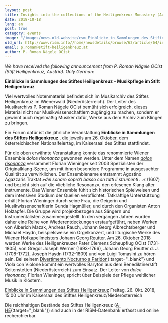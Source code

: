 ```yaml
---
layout: post
title: Insights into the collections of the Heiligenkreuz Monastery (Austria)
date: 2018-10-18
lang: en
post: true
category: events
image: "/images/news-old-website/csm_Einblicke_in_Sammlungen_des_Stiftes_Heiligenkreuz_Illusion_2d2ffe6052.jpg"
old_url: http://www.rism.info//home/newsdetails/browse/62/article/64/insights-into-the-collections-of-the-heiligenkreuz-monastery-austria.html
email: p.roman@stift-heiligenkreuz.at
author: P. Roman Nägele OCist
---
```



_We have received the following announcement from P. Roman Nägele OCist (Stift Heiligenkreuz, Austria). Only German:_

**Einblicke in Sammlungen des Stiftes Heiligenkreuz**  **- Musikpflege im Stift Heiligenkreuz**

Viel wertvolles Notenmaterial befindet sich im Musikarchiv des Stiftes Heiligenkreuz im Wienerwald (Niederösterreich). Der Leiter des Musikarchivs P. Roman Nägele OCist bemüht sich erfolgreich, dieses Material nicht nur Musikwissenschaftlern zugängig zu machen, sondern er gewinnt auch regelmäßig Musiker dafür, Werke aus dem Archiv zum Klingen zu bringen.

Ein Forum dafür ist die jährliche Veranstaltung **Einblicke in Sammlungen des Stiftes Heiligenkreuz** , die jeweils am 26. Oktober, dem österreichischen Nationalfeiertag, im Kaisersaal des Stiftes stattfindet.

Für die oben erwähnte Veranstaltung konnte das renommierte Wiener Ensemble _dolce risonanza_ gewonnen werden. Unter dem Namen [_dolce risonanza_](https://www.dolcerisonanza.at/ensemble/) versammelt Florian Wieninger seit 2003 Spezialisten der Originalklang-Szene, um mit ihnen besondere Programme in ausgesuchter Qualität zu verwirklichen. Der Ensemblename entstammt Agostino Agazzaris Traktat _»del sonare sopra’l basso con tutti li strumenti …«_ (1607) und bezieht sich auf die »liebliche Resonanz«, den erlesenen Klang alter Instrumente. Das Wiener Ensemble fühlt sich historischen Spielweisen und dem intensiven Studium der Quellen verpflichtet. Tatkräftige Unterstützung erhält Florian Wieninger durch seine Frau, die Geigerin und Musikwissenschaftlerin Gunda Hagmüller, und durch den Organisten Anton Holzapfel. Die Gruppe wird projektbezogen aus Sängern und Instrumentalisten zusammengestellt. In den vergangen Jahren wurden daher eine Reihe von Wiederentdeckungen erstaufgeführt, neben Werken von Alberich Mazak, Andreas Rauch, Johann Georg Albrechtsberger und Michael Haydn, beispielsweise ein Orgelkonzert, und liturgische Werke des Wiener Hofkapellmeisters Johann Georg Reutter. Am 26. Oktober 2018 werden Werke des Heiligenkreuzer Pater Clemens Scheupflug OCist (1731-1805), von Gregor Joseph Werner (1693-1766), Johann Georg Reutter d. J. (1708-1772), Joseph Haydn (1732-1809) und von Luigi Tomasini zu hören sein. Bei seinem [Divertimento Nocturno a Paridon](https://opac.rism.info/search?id=600090616&View=rism&Language=en){:target="_blank"} und Viola con Violone kommt ein wertvolles Baryton aus dem Benediktinerstift Seitenstetten (Niederösterreich) zum Einsatz. Der Leiter von _dolce risonanza,_ Florian Wieninger, spricht über Beispiele der Pflege weltlicher Musik in Klöstern.

[Einblicke in Sammlungen des Stiftes Heiligenkreuz](/resources-old-website/news/Einblicke_in_Sammlungen_-_Einladung.pdf)
Freitag, 26. Okt. 2018, 15:00 Uhr im Kaisersaal des Stiftes Heiligenkreuz/Niederösterreich



Die reichhaltigen Bestände des Stiftes Heiligenkreuz ([A-HE](https://opac.rism.info/search?View=rism&siglum=A-HE&Language=en){:target="_blank"}) sind auch in der RISM-Datenbank erfasst und online recherchierbar.





<script type="text/javascript">var switchTo5x=true;</script><script type="text/javascript" src="http://w.sharethis.com/button/buttons.js"></script><script type="text/javascript">stLight.options({publisher: "9b601438-1ce1-49d8-bfd7-9cff5df54c17", doNotHash: false, doNotCopy: false, hashAddressBar: false});</script>
